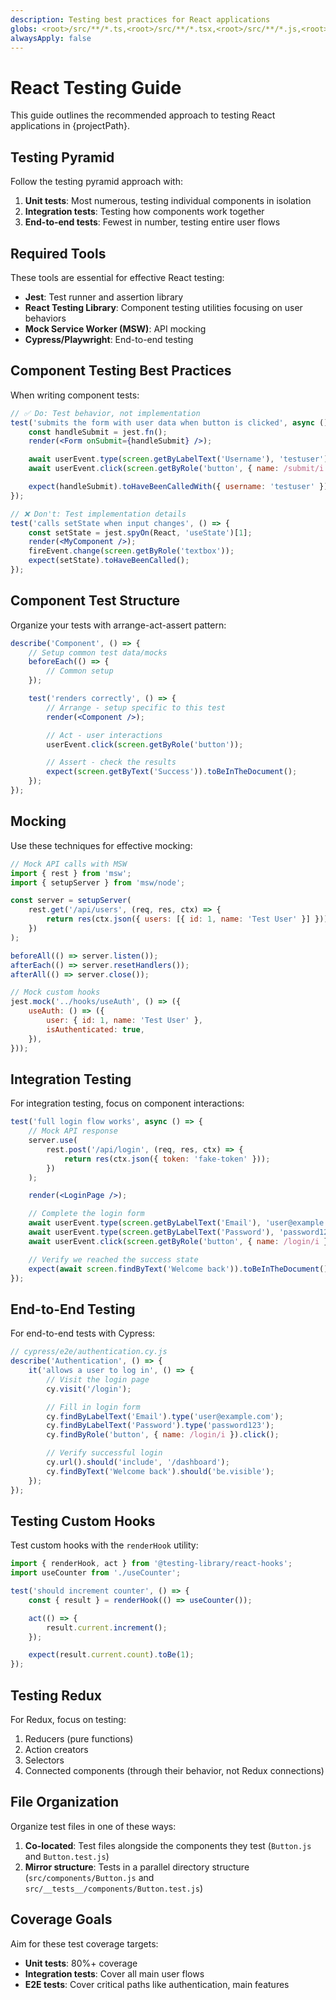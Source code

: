 ```yaml
---
description: Testing best practices for React applications
globs: <root>/src/**/*.ts,<root>/src/**/*.tsx,<root>/src/**/*.js,<root>/src/**/*.jsx,<root>/tests/**/*.ts,<root>/tests/**/*.tsx,<root>/tests/**/*.js,<root>/tests/**/*.jsx
alwaysApply: false
---
```


# React Testing Guide

This guide outlines the recommended approach to testing React applications in {projectPath}.

## Testing Pyramid

Follow the testing pyramid approach with:

1. **Unit tests**: Most numerous, testing individual components in isolation
2. **Integration tests**: Testing how components work together
3. **End-to-end tests**: Fewest in number, testing entire user flows

## Required Tools

These tools are essential for effective React testing:

-   **Jest**: Test runner and assertion library
-   **React Testing Library**: Component testing utilities focusing on user behaviors
-   **Mock Service Worker (MSW)**: API mocking
-   **Cypress/Playwright**: End-to-end testing

## Component Testing Best Practices

When writing component tests:

```jsx
// ✅ Do: Test behavior, not implementation
test('submits the form with user data when button is clicked', async () => {
	const handleSubmit = jest.fn();
	render(<Form onSubmit={handleSubmit} />);

	await userEvent.type(screen.getByLabelText('Username'), 'testuser');
	await userEvent.click(screen.getByRole('button', { name: /submit/i }));

	expect(handleSubmit).toHaveBeenCalledWith({ username: 'testuser' });
});

// ❌ Don't: Test implementation details
test('calls setState when input changes', () => {
	const setState = jest.spyOn(React, 'useState')[1];
	render(<MyComponent />);
	fireEvent.change(screen.getByRole('textbox'));
	expect(setState).toHaveBeenCalled();
});
```

## Component Test Structure

Organize your tests with arrange-act-assert pattern:

```jsx
describe('Component', () => {
	// Setup common test data/mocks
	beforeEach(() => {
		// Common setup
	});

	test('renders correctly', () => {
		// Arrange - setup specific to this test
		render(<Component />);

		// Act - user interactions
		userEvent.click(screen.getByRole('button'));

		// Assert - check the results
		expect(screen.getByText('Success')).toBeInTheDocument();
	});
});
```

## Mocking

Use these techniques for effective mocking:

```jsx
// Mock API calls with MSW
import { rest } from 'msw';
import { setupServer } from 'msw/node';

const server = setupServer(
	rest.get('/api/users', (req, res, ctx) => {
		return res(ctx.json({ users: [{ id: 1, name: 'Test User' }] }));
	})
);

beforeAll(() => server.listen());
afterEach(() => server.resetHandlers());
afterAll(() => server.close());

// Mock custom hooks
jest.mock('../hooks/useAuth', () => ({
	useAuth: () => ({
		user: { id: 1, name: 'Test User' },
		isAuthenticated: true,
	}),
}));
```

## Integration Testing

For integration testing, focus on component interactions:

```jsx
test('full login flow works', async () => {
	// Mock API response
	server.use(
		rest.post('/api/login', (req, res, ctx) => {
			return res(ctx.json({ token: 'fake-token' }));
		})
	);

	render(<LoginPage />);

	// Complete the login form
	await userEvent.type(screen.getByLabelText('Email'), 'user@example.com');
	await userEvent.type(screen.getByLabelText('Password'), 'password123');
	await userEvent.click(screen.getByRole('button', { name: /login/i }));

	// Verify we reached the success state
	expect(await screen.findByText('Welcome back')).toBeInTheDocument();
});
```

## End-to-End Testing

For end-to-end tests with Cypress:

```js
// cypress/e2e/authentication.cy.js
describe('Authentication', () => {
	it('allows a user to log in', () => {
		// Visit the login page
		cy.visit('/login');

		// Fill in login form
		cy.findByLabelText('Email').type('user@example.com');
		cy.findByLabelText('Password').type('password123');
		cy.findByRole('button', { name: /login/i }).click();

		// Verify successful login
		cy.url().should('include', '/dashboard');
		cy.findByText('Welcome back').should('be.visible');
	});
});
```

## Testing Custom Hooks

Test custom hooks with the `renderHook` utility:

```jsx
import { renderHook, act } from '@testing-library/react-hooks';
import useCounter from './useCounter';

test('should increment counter', () => {
	const { result } = renderHook(() => useCounter());

	act(() => {
		result.current.increment();
	});

	expect(result.current.count).toBe(1);
});
```

## Testing Redux

For Redux, focus on testing:

1. Reducers (pure functions)
2. Action creators
3. Selectors
4. Connected components (through their behavior, not Redux connections)

## File Organization

Organize test files in one of these ways:

1. **Co-located**: Test files alongside the components they test (`Button.js` and `Button.test.js`)
2. **Mirror structure**: Tests in a parallel directory structure (`src/components/Button.js` and `src/__tests__/components/Button.test.js`)

## Coverage Goals

Aim for these test coverage targets:

-   **Unit tests**: 80%+ coverage
-   **Integration tests**: Cover all main user flows
-   **E2E tests**: Cover critical paths like authentication, main features
